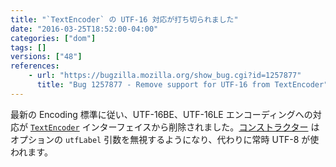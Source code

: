 ```yaml
---
title: "`TextEncoder` の UTF-16 対応が打ち切られました"
date: "2016-03-25T18:52:00-04:00"
categories: ["dom"]
tags: []
versions: ["48"]
references:
    - url: "https://bugzilla.mozilla.org/show_bug.cgi?id=1257877"
      title: "Bug 1257877 - Remove support for UTF-16 from TextEncoder"
---
```

最新の Encoding 標準に従い、UTF-16BE、UTF-16LE エンコーディングへの対応が [`TextEncoder`](https://developer.mozilla.org/docs/Web/API/TextEncoder) インターフェイスから削除されました。[コンストラクター](https://developer.mozilla.org/docs/Web/API/TextEncoder/TextEncoder) はオプションの `utfLabel` 引数を無視するようになり、代わりに常時 UTF-8 が使われます。

